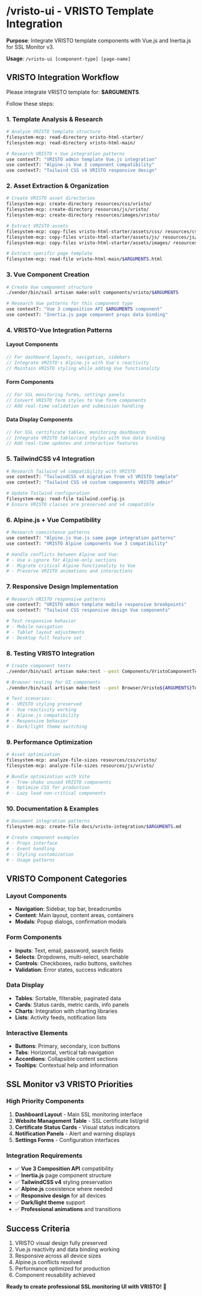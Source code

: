 # /vristo-ui - VRISTO Template Integration

**Purpose**: Integrate VRISTO template components with Vue.js and Inertia.js for SSL Monitor v3.

**Usage**: `/vristo-ui [component-type] [page-name]`

## VRISTO Integration Workflow

Please integrate VRISTO template for: **$ARGUMENTS**.

Follow these steps:

### 1. Template Analysis & Research
```bash
# Analyze VRISTO template structure
filesystem-mcp: read-directory vristo-html-starter/
filesystem-mcp: read-directory vristo-html-main/

# Research VRISTO + Vue integration patterns
use context7: "VRISTO admin template Vue.js integration"
use context7: "Alpine.js Vue 3 component compatibility"
use context7: "Tailwind CSS v4 VRISTO responsive design"
```

### 2. Asset Extraction & Organization
```bash
# Create VRISTO asset directories
filesystem-mcp: create-directory resources/css/vristo/
filesystem-mcp: create-directory resources/js/vristo/
filesystem-mcp: create-directory resources/images/vristo/

# Extract VRISTO assets
filesystem-mcp: copy-files vristo-html-starter/assets/css/ resources/css/vristo/
filesystem-mcp: copy-files vristo-html-starter/assets/js/ resources/js/vristo/
filesystem-mcp: copy-files vristo-html-starter/assets/images/ resources/images/vristo/

# Extract specific page template
filesystem-mcp: read-file vristo-html-main/$ARGUMENTS.html
```

### 3. Vue Component Creation
```bash
# Create Vue component structure
./vendor/bin/sail artisan make:volt components/vristo/$ARGUMENTS

# Research Vue patterns for this component type
use context7: "Vue 3 composition API $ARGUMENTS component"
use context7: "Inertia.js page component props data binding"
```

### 4. VRISTO-Vue Integration Patterns

#### Layout Components
```javascript
// For dashboard layouts, navigation, sidebars
// Integrate VRISTO's Alpine.js with Vue's reactivity
// Maintain VRISTO styling while adding Vue functionality
```

#### Form Components
```javascript
// For SSL monitoring forms, settings panels
// Convert VRISTO form styles to Vue form components
// Add real-time validation and submission handling
```

#### Data Display Components
```javascript
// For SSL certificate tables, monitoring dashboards
// Integrate VRISTO table/card styles with Vue data binding
// Add real-time updates and interactive features
```

### 5. TailwindCSS v4 Integration
```bash
# Research Tailwind v4 compatibility with VRISTO
use context7: "TailwindCSS v4 migration from v3 VRISTO template"
use context7: "Tailwind CSS v4 custom components VRISTO admin"

# Update Tailwind configuration
filesystem-mcp: read-file tailwind.config.js
# Ensure VRISTO classes are preserved and v4 compatible
```

### 6. Alpine.js + Vue Compatibility
```bash
# Research coexistence patterns
use context7: "Alpine.js Vue.js same page integration patterns"
use context7: "VRISTO Alpine components Vue 3 compatibility"

# Handle conflicts between Alpine and Vue:
# - Use x-ignore for Alpine-only sections
# - Migrate critical Alpine functionality to Vue
# - Preserve VRISTO animations and interactions
```

### 7. Responsive Design Implementation
```bash
# Research VRISTO responsive patterns
use context7: "VRISTO admin template mobile responsive breakpoints"
use context7: "Tailwind CSS responsive design Vue components"

# Test responsive behavior
# - Mobile navigation
# - Tablet layout adjustments
# - Desktop full feature set
```

### 8. Testing VRISTO Integration
```bash
# Create component tests
./vendor/bin/sail artisan make:test --pest Components/VristoComponentTest

# Browser testing for UI components
./vendor/bin/sail artisan make:test --pest Browser/Vristo${ARGUMENTS}Test

# Test scenarios:
# - VRISTO styling preserved
# - Vue reactivity working
# - Alpine.js compatibility
# - Responsive behavior
# - Dark/light theme switching
```

### 9. Performance Optimization
```bash
# Asset optimization
filesystem-mcp: analyze-file-sizes resources/css/vristo/
filesystem-mcp: analyze-file-sizes resources/js/vristo/

# Bundle optimization with Vite
# - Tree-shake unused VRISTO components
# - Optimize CSS for production
# - Lazy load non-critical components
```

### 10. Documentation & Examples
```bash
# Document integration patterns
filesystem-mcp: create-file docs/vristo-integration/$ARGUMENTS.md

# Create component examples
# - Props interface
# - Event handling
# - Styling customization
# - Usage patterns
```

## VRISTO Component Categories

### Layout Components
- **Navigation**: Sidebar, top bar, breadcrumbs
- **Content**: Main layout, content areas, containers
- **Modals**: Popup dialogs, confirmation modals

### Form Components
- **Inputs**: Text, email, password, search fields
- **Selects**: Dropdowns, multi-select, searchable
- **Controls**: Checkboxes, radio buttons, switches
- **Validation**: Error states, success indicators

### Data Display
- **Tables**: Sortable, filterable, paginated data
- **Cards**: Status cards, metric cards, info panels
- **Charts**: Integration with charting libraries
- **Lists**: Activity feeds, notification lists

### Interactive Elements
- **Buttons**: Primary, secondary, icon buttons
- **Tabs**: Horizontal, vertical tab navigation
- **Accordions**: Collapsible content sections
- **Tooltips**: Contextual help and information

## SSL Monitor v3 VRISTO Priorities

### High Priority Components
1. **Dashboard Layout** - Main SSL monitoring interface
2. **Website Management Table** - SSL certificate list/grid
3. **Certificate Status Cards** - Visual status indicators
4. **Notification Panels** - Alert and warning displays
5. **Settings Forms** - Configuration interfaces

### Integration Requirements
- ✅ **Vue 3 Composition API** compatibility
- ✅ **Inertia.js** page component structure
- ✅ **TailwindCSS v4** styling preservation
- ✅ **Alpine.js** coexistence where needed
- ✅ **Responsive design** for all devices
- ✅ **Dark/light theme** support
- ✅ **Professional animations** and transitions

## Success Criteria
1. VRISTO visual design fully preserved
2. Vue.js reactivity and data binding working
3. Responsive across all device sizes
4. Alpine.js conflicts resolved
5. Performance optimized for production
6. Component reusability achieved

**Ready to create professional SSL monitoring UI with VRISTO!** 🎨